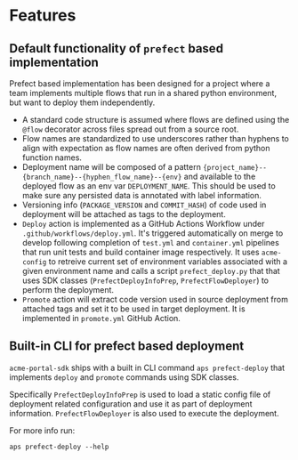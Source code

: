 # Features

## Default functionality of `prefect` based implementation

Prefect based implementation has been designed for a project where a team implements multiple flows that run in a shared python environment, but want to deploy them independently.


* A standard code structure is assumed where flows are defined using the `@flow` decorator across files spread out from a source root.
* Flow names are standardized to use underscores rather than hyphens to align with expectation as flow names are often derived from python function names.
* Deployment name will be composed of a pattern `{project_name}--{branch_name}--{hyphen_flow_name}--{env}` and available to the deployed flow as an env var `DEPLOYMENT_NAME`. This should be used to make sure any persisted data is annotated with label information.
* Versioning info (`PACKAGE_VERSION` and `COMMIT_HASH`) of code used in deployment will be attached as tags to the deployment.
* `Deploy` action is implemented as a GitHub Actions Workflow under `.github/workflows/deploy.yml`. It's triggered automatically on merge to develop following completion of `test.yml` and `container.yml` pipelines that run unit tests and build container image respectively. It uses `acme-config` to retreive current set of environment variables associated with a given environment name and calls a script `prefect_deploy.py` that that uses SDK classes (`PrefectDeployInfoPrep`, `PrefectFlowDeployer`) to perform the deployment.
* `Promote` action will extract code version used in source deployment from attached tags and set it to be used in target deployment. It is implemented in `promote.yml` GitHub Action.

## Built-in CLI for prefect based deployment

`acme-portal-sdk` ships with a built in CLI command `aps prefect-deploy` that implements `deploy` and `promote` commands using SDK classes.

Specifically `PrefectDeployInfoPrep` is used to load a static config file of deployment related configuration and use it as part of deployment information. `PrefectFlowDeployer` is also used to execute the deployment.

For more info run:

    aps prefect-deploy --help